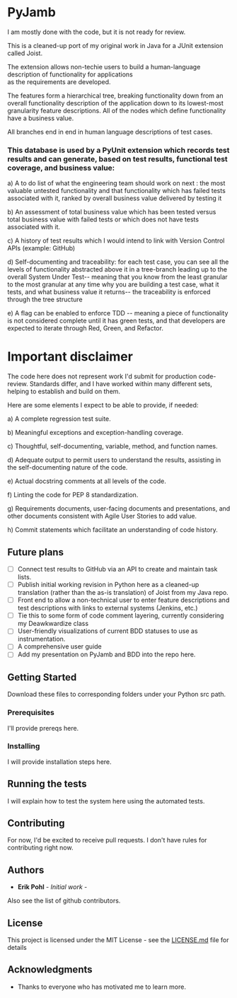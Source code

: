 # PyJamb

I am mostly done with the code, but it is not ready for review.

This is a cleaned-up port of my original work in Java for a JUnit extension called Joist.
 
The extension allows non-techie users to build a human-language description of functionality for applications  
as the requirements are developed.

The features form a hierarchical tree, breaking functionality down from an overall functionality description of the application down to its lowest-most granularity feature descriptions.  All of the nodes which define functionality have a business value.  

All branches end in end in human language descriptions of test cases.

### This database is used by a PyUnit extension which records test results and can generate, based on test results, functional test coverage, and business value:

a) A to do list of what the engineering team should work on next : the most valuable untested functionality and that functionality which has failed tests associated with it, ranked by overall business value delivered by testing it

b) An assessment of total business value which has been tested versus total business value with failed tests or which does not have tests associated with it.

c) A history of test results which I would intend to link with Version Control APIs (example: GitHub)

d) Self-documenting and traceability: for each test case, you can see all the levels of functionality abstracted above it in a tree-branch leading up to the overall System Under Test-- meaning that you know from the least granular to the most granular at any time why you are building a test case, what it tests, and what business value it returns-- the traceability is enforced through the tree structure

e) A flag can be enabled to enforce TDD -- meaning a piece of functionality is not considered complete until it has green tests, and that developers are expected to iterate through Red, Green, and Refactor.




# Important disclaimer

The code here does not represent work I'd submit for production code-review.  Standards differ, and I have worked within many different
sets, helping to establish and build on them.

Here are some elements I expect to be able to provide, if needed:

a) A complete regression test suite.

b) Meaningful exceptions and exception-handling coverage.

c) Thoughtful, self-documenting, variable, method, and function names.

d) Adequate output to permit users to understand the results, assisting in the self-documenting nature of the code.

e) Actual docstring comments at all levels of the code.

f) Linting the code for PEP 8 standardization.

g) Requirements documents, user-facing documents and presentations, and other documents consistent with Agile User Stories to add value.

h) Commit statements which facilitate an understanding of code history.

## Future plans

- [ ] Connect test results to GitHub via an API to create and maintain task lists.
- [ ] Publish initial working revision in Python here as a cleaned-up translation (rather than the as-is translation) of Joist from my Java repo.
- [ ] Front end to allow a non-technical user to enter feature descriptions and test descriptions with links to external systems (Jenkins, etc.)
- [ ] Tie this to some form of code comment layering, currently considering my Deawkwardize class
- [ ] User-friendly visualizations of current BDD statuses to use as instrumentation.
- [ ] A comprehensive user guide
- [ ] Add my presentation on PyJamb and BDD into the repo here.

## Getting Started

Download these files to corresponding folders under your Python src path.

### Prerequisites

I'll provide prereqs here.

### Installing

I will provide installation steps here.

## Running the tests

I will explain how to test the system here using the automated tests.

## Contributing

For now, I'd be excited to receive pull requests.  I don't have rules for contributing right now.

## Authors

* **Erik Pohl** - *Initial work* - 

Also see the list of github contributors.

## License

This project is licensed under the MIT License - see the [LICENSE.md](LICENSE.md) file for details

## Acknowledgments

* Thanks to everyone who has motivated me to learn more.
